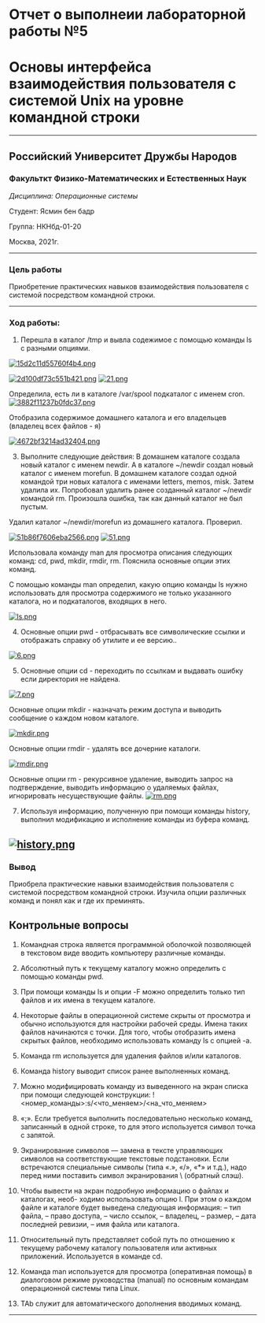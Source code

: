 # Отчет о выполнеии лабораторной работы №5
# Основы интерфейса взаимодействия пользователя с системой Unix на уровне командной строки

----

## Российский Университет Дружбы Народов

### Факульткт Физико-Математических и Естественных Наук

*Дисциплина: Операционные системы*

Студент: Ясмин бен бадр

Группа: НКНбд-01-20

Москва, 2021г.

----

### Цель работы

Приобретение практических навыков взаимодействия пользователя с системой посредством командной строки.

----

### Ход работы:

   
1. Перешла в каталог /tmp и вывла содежимое с помощью команды ls с разными опциями.

[![15d2c11d55760f4b4.png](https://ic.wampi.ru/2021/05/12/15d2c11d55760f4b4.png)](https://wampi.ru/image/RwjNuBy)

[![2d100df73c551b421.png](https://ic.wampi.ru/2021/05/12/2d100df73c551b421.png)](https://wampi.ru/image/RwjNrbg)
[![21.png](https://ic.wampi.ru/2021/05/12/21.png)](https://wampi.ru/image/RwjNNFt)

Определила, есть ли в каталоге /var/spool подкаталог с именем cron.
[![3882f11237b0fdc37.png](https://ic.wampi.ru/2021/05/12/3882f11237b0fdc37.png)](https://wampi.ru/image/RwjN2mP)

Отобразила содержимое домашнего каталога и его владельцев (владелец всех файлов - я)

[![4672bf3214ad32404.png](https://ic.wampi.ru/2021/05/12/4672bf3214ad32404.png)](https://wampi.ru/image/RwjNLXY)

3.	Выполните следующие действия: В домашнем каталоге создала новый каталог с именем newdir. А в каталоге ~/newdir создал новый каталог с именем morefun. В домашнем каталоге создал одной командой три новых каталога с именами letters, memos, misk. Затем удалила их. Попробовал удалить ранее созданный каталог ~/newdir командой rm. Произошла ошибка, так как данный каталог не был пустым.

Удалил каталог ~/newdir/morefun из домашнего каталога. Проверил.

[![51b86f7606eba2566.png](https://ic.wampi.ru/2021/05/12/51b86f7606eba2566.png)](https://wampi.ru/image/RwjQbOH)
[![51.png](https://ic.wampi.ru/2021/05/12/51.png)](https://wampi.ru/image/RwjQ7x6)

Использовала команду man для просмотра описания следующих команд: cd, pwd, mkdir, rmdir, rm. Пояснила основные опции этих команд.

 С помощью команды man определил, какую опцию команды ls нужно использовать для просмотра содержимого не только указанного каталога, но и подкаталогов, входящих в него.

 [![ls.png](https://ic.wampi.ru/2021/05/13/ls.png)](https://wampi.ru/image/RwjQOys)


4.	Основные опции pwd - отбрасывать все символические ссылки и отображать справку об утилите и ее версию..
 
[![6.png](https://ic.wampi.ru/2021/05/13/6.png)](https://wampi.ru/image/RwjQMnQ)

5.	Основные опции cd - переходить по ссылкам и выдавать ошибку если директория не найдена.

[![7.png](https://ic.wampi.ru/2021/05/13/7.png)](https://wampi.ru/image/RwjQiuw)

 
Основные опции mkdir - назначать режим доступа и выводить сообщение о каждом новом каталоге.

[![mkdir.png](https://ic.wampi.ru/2021/05/13/mkdir.png)](https://wampi.ru/image/RwjQDyc)
 
Основные опции rmdir - удалять все дочерние каталоги.

[![rmdir.png](https://ic.wampi.ru/2021/05/13/rmdir.png)](https://wampi.ru/image/RwjQ1gZ)

Основные опции rm - рекурсивное удаление, выводить запрос на подтверждение, выводить информацию о удаляемых файлах, игнорировать несуществующие файлы.
[![rm.png](https://ic.wampi.ru/2021/05/13/rm.png)](https://wampi.ru/image/RwjQ4Uf)

7.	Используя информацию, полученную при помощи команды history, выполнил модификацию и исполнение команды из буфера команд.

[![history.png](https://ic.wampi.ru/2021/05/13/history.png)](https://wampi.ru/image/RwjQTSy)
----

### Вывод
Приобрела практические навыки взаимодействия пользователя с системой посредством командной строки. Изучила опции различных команд и понял как и где их преминять.

## Контрольные вопросы

1.	Командная строка является программной оболочкой позволяющей в текстовом виде вводить компьютеру различные команды.

2.	Aбсолютный путь к текущему каталогу можно определить с помощью команды pwd.

3.	При помощи команды ls и опции -F можно определить только тип файлов и их имена в текущем каталоге.

4.	Некоторые файлы в операционной системе скрыты от просмотра и обычно используются для настройки рабочей среды. Имена таких файлов начинаются с точки. Для того, чтобы отобразить имена скрытых файлов, необходимо использовать команду ls с опцией -a.

5.	Команда rm используется для удаления файлов и/или каталогов.


6.	Команда history выводит список ранее выполненных команд.

7.	Можно модифицировать команду из выведенного на экран списка при помощи следующей конструкции: !<номер_команды>:s/<что_меняем>/<на_что_меняем> 

8.	«;». Если требуется выполнить последовательно несколько команд, записанный в одной строке, то для этого используется символ точка с запятой.

9.	Экранирование символов — замена в тексте управляющих символов на соответствующие текстовые подстановки. Если встречаются специальные символы (типа «.», «/», «*» и т.д.), надо перед ними поставить символ экранирования \ (обратный слэш).

10.	Чтобы вывести на экран подробную информацию о файлах и каталогах, необ- ходимо использовать опцию l. При этом о каждом файле и каталоге будет выведена следующая информация: – тип файла, – право доступа, – число ссылок, – владелец, – размер, – дата последней ревизии, – имя файла или каталога.

11.	Относительный путь представляет собой путь по отношению к текущему рабочему каталогу пользователя или активных приложений. Используется в команде cd.

12.	Команда man используется для просмотра (оперативная помощь) в диалоговом режиме руководства (manual) по основным командам операционной системы типа Linux.

13.	TAb служит для автоматического дополнения вводимых команд.

----